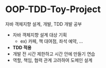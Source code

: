 # OOP-TDD-Toy-Project
자바 객체지향 설계, 개발, TDD 개발 공부
- 자바 객체지향 설계 대상 기획 
  - ex) 카페, 책 대여점, 좌석 예약, ...
- **TDD 적용**
- 개발 전 시간 제한하고 시간 안에 만들기 연습
- 역할, 책임, 협력 관계 고려하여 도메인 설계
